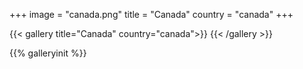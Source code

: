 +++
image = "canada.png"
title = "Canada"
country = "canada"
+++

{{< gallery title="Canada" country="canada">}}
{{< /gallery >}}

{{% galleryinit %}}
